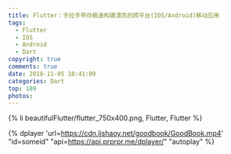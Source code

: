 ```yaml
---
title: Flutter：手拉手带你极速构建漂亮的跨平台(IOS/Android)移动应用
tags:
  - Flutter
  - IOS
  - Android
  - Dart
copyright: true
comments: true
date: 2018-11-05 10:41:09
categories: Dart
top: 109
photos:
---
```


{% li beautifulFlutter/flutter_750x400.png, Flutter, Flutter %}

{% dplayer 'url=https://cdn.lishaoy.net/goodbook/GoodBook.mp4' "id=someid" "api=https://api.prprpr.me/dplayer/" "autoplay" %} 